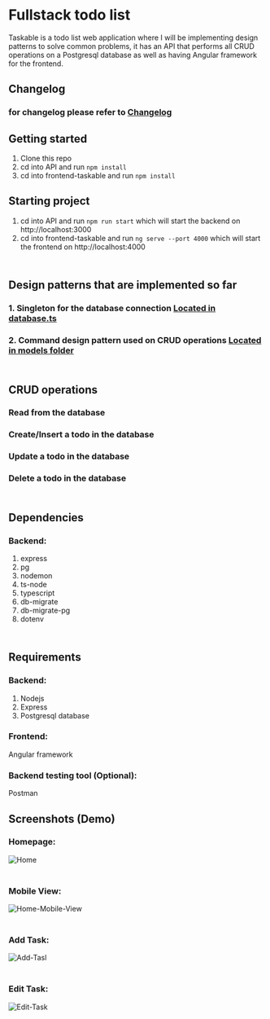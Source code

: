 # Fullstack todo list

Taskable is a todo list web application where I will be implementing design patterns to solve common problems, it has an API that performs all CRUD operations on a Postgresql database as well as having Angular framework for the frontend.

## Changelog

### for changelog please refer to [Changelog](https://github.com/MajeedReact/fullstack-todo/blob/master/Changelogs.md)

## Getting started
1. Clone this repo
2. cd into API and run `npm install`
3. cd into frontend-taskable and run `npm install`

## Starting project
1. cd into API and run `npm run start` which will start the backend on http://localhost:3000
2. cd into frontend-taskable and run `ng serve --port 4000` which will start the frontend on http://localhost:4000

## <br/>Design patterns that are implemented so far<br/>

### 1. Singleton for the database connection [Located in database.ts](https://github.com/MajeedReact/fullstack-todo/blob/master/API/src/database.ts)
### 2. Command design pattern used on CRUD operations [Located in models folder](https://github.com/MajeedReact/fullstack-todo/tree/master/API/src/models)

## <br/>CRUD operations

### Read from the database

### Create/Insert a todo in the database

### Update a todo in the database

### Delete a todo in the database

## <br/>Dependencies
### Backend: 
1. express
2. pg
3. nodemon
4. ts-node
5. typescript
6. db-migrate
7. db-migrate-pg
8. dotenv

## <br/>Requirements
### Backend:

1. Nodejs
2. Express
3. Postgresql database

### Frontend:

Angular framework

### Backend testing tool (Optional): 

Postman

## Screenshots (Demo)
### Homepage:
![Home](https://user-images.githubusercontent.com/53359513/144747945-4e995fef-fb5c-4382-a866-1d462240f8ce.jpg)
### <br/> Mobile View:
![Home-Mobile-View](https://user-images.githubusercontent.com/53359513/144747974-9aa3903e-0f09-4d80-8016-4075a9a23c90.jpg)

### <br/> Add Task:
![Add-Tasl](https://user-images.githubusercontent.com/53359513/144747987-ee61333a-5cbb-49ad-944e-0b62db1733c5.jpg)

### <br/> Edit Task: 

![Edit-Task](https://user-images.githubusercontent.com/53359513/144747998-5a7061d4-b348-4545-9e63-eaf160eaa12b.jpg)

